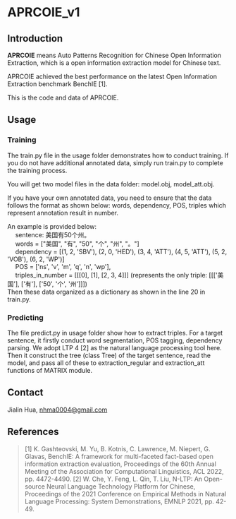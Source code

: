 # APRCOIE_v1
## Introduction
**APRCOIE** means Auto Patterns Recognition for Chinese Open Information Extraction, which is a open information extraction model for Chinese text.  

APRCOIE achieved the best performance on the latest Open Information Extraction benchmark BenchIE [1].  

This is the code and data of APRCOIE. <br>
## Usage
### Training  

The train.py file in the usage folder demonstrates how to conduct training. If you do not have additional annotated data, simply run train.py to complete the training process.<br>

You will get two model files in the data folder: model.obj, model_att.obj. <br>

If you have your own annotated data, you need to ensure that the data follows the format as shown below: words, dependency, POS, triples which represent annotation result in number. <br>

An example is provided below: <br>
&emsp; sentence: 美国有50个州。<br>
&emsp; words = ["美国", "有", "50", "个", "州", "。"] <br>
&emsp; dependency = [(1, 2, 'SBV'), (2, 0, 'HED'), (3, 4, 'ATT'), (4, 5, 'ATT'), (5, 2, 'VOB'), (6, 2, 'WP')] <br>
&emsp; POS = ['ns', 'v', 'm', 'q', 'n', 'wp'], \
&emsp; triples_in_number = [[[0], [1], [2, 3, 4]]] (represents the only triple: [[['美国'], ['有'], ['50', '个', '州']]]) <br>
Then these data organized as a dictionary as shown in the line 20 in train.py.  

### Predicting
The file predict.py in usage folder show how to extract triples. For a target sentence, it firstly conduct word segmentation, POS tagging, dependency parsing. We adopt LTP 4 [2] as the natural language processing tool here. Then it construct the tree (class Tree) of the target sentence, read the model, and pass all of these to extraction_regular and extraction_att functions of MATRIX module. 
## Contact
Jialin Hua, nhma0004@gmail.com
## References
> [1] K. Gashteovski, M. Yu, B. Kotnis, C. Lawrence, M. Niepert, G. Glavas, BenchIE: A framework for multi-faceted fact-based open information extraction evaluation, Proceedings of the 60th Annual Meeting of the Association for Computational Linguistics, ACL 2022, pp. 4472-4490.
> [2] W. Che, Y. Feng, L. Qin, T. Liu, N-LTP: An Open-source Neural Language Technology Platform for Chinese, Proceedings of the 2021 Conference on Empirical Methods in Natural Language Processing: System Demonstrations, EMNLP 2021, pp. 42-49.



